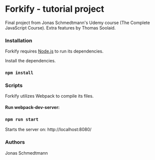 # Forkify - tutorial project

Final project from Jonas Schmedtmann's Udemy course (The Complete JavaScript Course). Extra features by Thomas Soolaid.


### Installation

Forkify requires [Node.js](https://nodejs.org/) to run its dependencies.

Install the dependencies.

### `npm install`



### Scripts

Forkify utilizes Webpack to compile its files.

#### Run webpack-dev-server:

### `npm run start`

Starts the server on: http://localhost:8080/



### Authors

Jonas Schmedtmann


